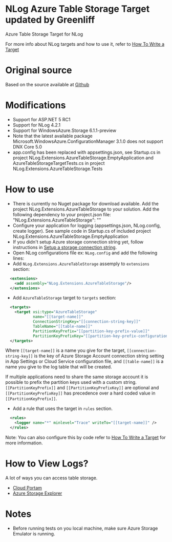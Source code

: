 NLog Azure Table Storage Target updated by Greenliff
====================================================

Azure Table Storage Target for NLog

For more info about NLog targets and how to use it, refer to <a href="https://github.com/nlog/NLog/wiki/How%20to%20write%20a%20Target">How To Write a Target</a>

Original source
===============
Based on the source available at <a href="https://github.com/harouny/NLog.Extensions.AzureTableStorage">Github</a>

Modifications
=============
- Support for ASP.NET 5 RC1
- Support for NLog 4.2.1
- Support for WindowsAzure.Storage 6.1.1-preview
- Note that the latest available package Microsoft.WindowsAzure.ConfigurationManager 3.1.0 does not support DNX Core 5.0
- app.config has been replaced with appsettings.json, see Startup.cs in project NLog.Extensions.AzureTableStorage.EmptyApplication and AzureTableStorageTargetTests.cs in project NLog.Extensions.AzureTableStorage.Tests

How to use
==========
- There is currently no Nuget package for download available. Add the project NLog.Extensions.AzureTableStorage to your solution. Add the following dependency to your project.json file: "NLog.Extensions.AzureTableStorage": ""
- Configure your application for logging (appsettings.json, NLog.config, create logger). See sample code in Startup.cs of included project NLog.Extensions.AzureTableStorage.EmptyApplication 
- If you didn't setup Azure storage connection string yet, follow instructions in <a href="http://msdn.microsoft.com/en-us/library/azure/ee758697.aspx">Setup a storage connection string</a>.
- Open NLog configurations file ex: ```NLog.config``` and add the following lines:
- Add ```NLog.Extensions.AzureTableStorage``` assemply to ```extensions``` section:
`````xml
  <extensions>
    <add assembly="NLog.Extensions.AzureTableStorage"/>
  </extensions>
`````
- Add ```AzureTableStorage``` target to ```targets``` section:
`````xml
  <targets>
    <target xsi:type="AzureTableStorage" 
            name="[[target-name]]"
            ConnectionStringKey="[[connection-string-key]]" 
            TableName="[[table-name]]"
			PartitionKeyPrefix="[[partition-key-prefix-value]]"
			PartitionKeyPrefixKey="[[partition-key-prefix-configuration-key]]" />
  </targets>
`````
Where ```[[target-name]]``` is a name you give for the target, ```[[connection-string-key]]``` is the key of Azure Storage Account connection string setting in App Settings or Cloud Service configuration file, and ```[[table-name]]``` is a name you give to the log table that will be created.

If multiple applications need to share the same storage account it is possible to prefix the partition keys used with a custom string.
```[[PartitionKeyPrefix]]``` and ```[[PartitionKeyPrefixKey]]``` are optional and ```[[PartitionKeyPrefixKey]]``` has precedence over a hard coded value in ```[[PartitionKeyPrefix]]```. 
- Add a rule that uses the target in ```rules``` section.
`````xml
  <rules>
    <logger name="*" minlevel="Trace" writeTo="[[target-name]]" />
  </rules> 
`````

Note: You can also configure this by code refer to <a href="https://github.com/nlog/NLog/wiki/How%20to%20write%20a%20Target">How To Write a Target</a> for more information.

How to View Logs?
=================
A lot of ways you can access table storage.
- <a href="http://www.cloudportam.com/">Cloud Portam</a>
- <a href="http://azurestorageexplorer.codeplex.com/">Azure Storage Explorer</a>

Notes
=====
- Before running tests on you local machine, make sure Azure Storage Emulator is running.

